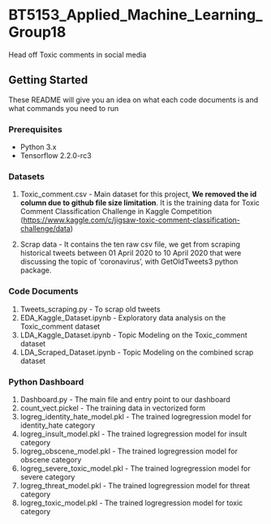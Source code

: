 # BT5153_Applied_Machine_Learning_Group18

Head off Toxic comments in social media

## Getting Started

These README will give you an idea on what each code documents is and what commands you need to run

### Prerequisites

* Python 3.x
* Tensorflow 2.2.0-rc3

### Datasets 

1. Toxic_comment.csv - Main dataset for this project, **We removed the id column due to github file size limitation**. It is the training data for Toxic Comment Classification Challenge in Kaggle Competition (https://www.kaggle.com/c/jigsaw-toxic-comment-classification-challenge/data)

2. Scrap data - It contains the ten raw csv file, we get from scraping historical tweets between 01 April 2020 to 10 April 2020 that were discussing the topic of ‘coronavirus’, with GetOldTweets3 python package.

### Code Documents

1. Tweets_scraping.py - To scrap old tweets
2. EDA_Kaggle_Dataset.ipynb - Exploratory data analysis on the Toxic_comment dataset
3. LDA_Kaggle_Dataset.ipynb - Topic Modeling on the Toxic_comment dataset
4. LDA_Scraped_Dataset.ipynb - Topic Modeling on the combined scrap dataset

### Python Dashboard

1. Dashboard.py - The main file and entry point to our dashboard
2. count_vect.pickel - The training data in vectorized form 
3. logreg_identity_hate_model.pkl 	- The trained logregression model for identity_hate category
4. logreg_insult_model.pkl - The trained logregression model for insult category
5. logreg_obscene_model.pkl - The trained logregression model for obscene category
6. logreg_severe_toxic_model.pkl - The trained logregression model for severe category
7. logreg_threat_model.pkl - The trained logregression model for threat category
7. logreg_toxic_model.pkl - The trained logregression model for toxic category
